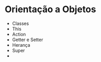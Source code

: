 <h1>Orientação a Objetos</h1>

<ul>
    <li>Classes</li>
    <li>This</li>
    <li>Action</li>
    <li>Getter e Setter</li>
    <li>Herança</li>
    <li>Super</li>
    <li></li>
</ul>
